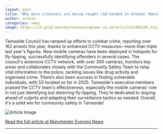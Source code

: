 ```yaml
---
layout: post
title: "Why more criminals are being caught red-handed in Greater Manchester borough"
author: archie
categories: news
image: https://i2-prod.manchestereveningnews.co.uk/article31465105.ece/ALTERNATES/s1200/0_GMP-neighbourhood-policing.jpg
---
```

Tameside Council has ramped up efforts to combat crime, reporting over 162 arrests this year, thanks to enhanced CCTV measures—more than triple last year's figures. New mobile cameras have been deployed in hotspots for fly-tipping, successfully identifying offenders in several cases. The council's extensive CCTV network, with over 300 cameras, monitors key areas and collaborates closely with the Community Safety Team to relay vital information to the police, tackling issues like drug activity and organised crime. There’s also been success in finding vulnerable individuals, with 53 located so far in 2025. Tameside's executive members praised the CCTV team's effectiveness, especially the mobile cameras' role in not just identifying but deterring fly-tipping. They’re dedicated to staying ahead of culprits and adapting their surveillance tactics as needed. Overall, it's a solid win for community safety in Tameside!

![Article Image](https://i2-prod.manchestereveningnews.co.uk/article31465105.ece/ALTERNATES/s1200/0_GMP-neighbourhood-policing.jpg)

[Read the full article at Manchester Evening News](https://www.manchestereveningnews.co.uk/news/more-criminals-being-caught-red-32631014)

---
